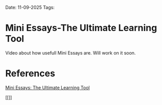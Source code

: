 Date: 11-09-2025
Tags: 

# Mini Essays-The Ultimate Learning Tool

Video about how usefull Mini Essays are. Will work on it soon.


# References

[Mini Essays: The Ultimate Learning Tool](https://www.youtube.com/watch?v=N4YjXJVzoZY)

[[]]